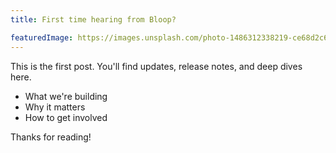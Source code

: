 ```yaml
---
title: First time hearing from Bloop?

featuredImage: https://images.unsplash.com/photo-1486312338219-ce68d2c6f44d?w=400&h=300&fit=crop
---
```


This is the first post. You'll find updates, release notes, and deep dives here.

- What we're building
- Why it matters
- How to get involved

Thanks for reading!
